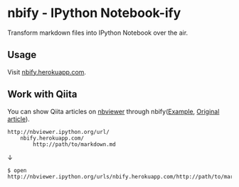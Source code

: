 # nbify - IPython Notebook-ify

Transform markdown files into IPython Notebook over the air.

## Usage

Visit [nbify.herokuapp.com](http://nbify.herokuapp.com/).

## Work with Qiita

You can show Qiita articles on [nbviewer](http://nbviewer.ipython.org) through nbify([Example](http://nbviewer.ipython.org/urls/nbify.herokuapp.com/http://qiita.com/nkt_dev/items/3c66d45ca76d7f8cce19.md), [Original article](http://qiita.com/nkt_dev/items/3c66d45ca76d7f8cce19)).

```
http://nbviewer.ipython.org/url/
    nbify.herokuapp.com/
        http://path/to/markdown.md
```

↓

```
$ open http://nbviewer.ipython.org/urls/nbify.herokuapp.com/http://path/to/markdown.md
```
